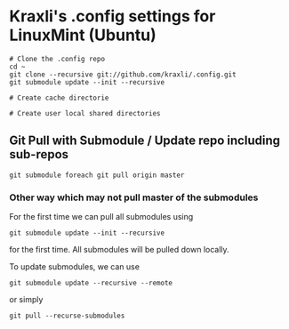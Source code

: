 # Kraxli's .config settings for LinuxMint (Ubuntu)


```
# Clone the .config repo
cd ~
git clone --recursive git://github.com/kraxli/.config.git
git submodule update --init --recursive

# Create cache directorie

# Create user local shared directories
```


## Git Pull with Submodule / Update repo including sub-repos
```
git submodule foreach git pull origin master
```

### Other way which may not pull master of the submodules
For the first time we can pull all submodules using
```
git submodule update --init --recursive
```
for the first time. All submodules will be pulled down locally.

To update submodules, we can use
```
git submodule update --recursive --remote
```
or simply
```
git pull --recurse-submodules
```


